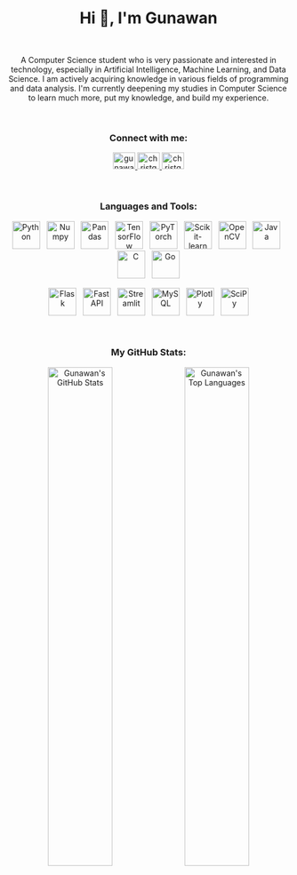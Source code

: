 <div align="center">

# Hi 👋, I'm Gunawan

<br>

A Computer Science student who is very passionate and interested in technology, especially in Artificial Intelligence, Machine Learning, and Data Science. I am actively acquiring knowledge in various fields of programming and data analysis. I'm currently deepening my studies in Computer Science to learn much more, put my knowledge, and build my experience.

<br>

### Connect with me:

<p>
  <a href="https://linkedin.com/in/gunawanrizky" target="_blank">
    <img src="https://raw.githubusercontent.com/rahuldkjain/github-profile-readme-generator/master/src/images/icons/Social/linked-in-alt.svg" alt="gunawanrizky" height="30" width="40" />
  </a>
  <a href="https://www.kaggle.com/christgerald" target="_blank">
    <img src="https://raw.githubusercontent.com/rahuldkjain/github-profile-readme-generator/master/src/images/icons/Social/kaggle.svg" alt="christgerald" height="30" width="40" />
  </a>
  <a href="https://www.instagram.com/christgerald._/" target="_blank">
    <img src="https://raw.githubusercontent.com/rahuldkjain/github-profile-readme-generator/master/src/images/icons/Social/instagram.svg" alt="christgerald._" height="30" width="40" />
  </a>
</p>

<br>

### Languages and Tools:

<p align="center">
  <img src="https://cdn.jsdelivr.net/gh/devicons/devicon/icons/python/python-original.svg" alt="Python" width="50" height="50"/>
  &nbsp;
  <img src="https://cdn.jsdelivr.net/gh/devicons/devicon/icons/numpy/numpy-original.svg" alt="Numpy" width="50" height="50"/>
  &nbsp;
  <img src="https://cdn.jsdelivr.net/gh/devicons/devicon/icons/pandas/pandas-original.svg" alt="Pandas" width="50" height="50"/>
  &nbsp;
  <img src="https://cdn.jsdelivr.net/gh/devicons/devicon/icons/tensorflow/tensorflow-original.svg" alt="TensorFlow" width="50" height="50"/>
  &nbsp;
  <img src="https://cdn.jsdelivr.net/gh/devicons/devicon/icons/pytorch/pytorch-original.svg" alt="PyTorch" width="50" height="50"/>
  &nbsp;
  <img src="https://cdn.jsdelivr.net/gh/devicons/devicon/icons/scikitlearn/scikitlearn-original.svg" alt="Scikit-learn" width="50" height="50"/>
  &nbsp;
  <img src="https://cdn.jsdelivr.net/gh/devicons/devicon/icons/opencv/opencv-original.svg" alt="OpenCV" width="50" height="50"/>
  &nbsp;
  <img src="https://cdn.jsdelivr.net/gh/devicons/devicon/icons/java/java-original.svg" alt="Java" width="50" height="50"/>
  &nbsp;
  <img src="https://cdn.jsdelivr.net/gh/devicons/devicon/icons/c/c-original.svg" alt="C" width="50" height="50"/>
  &nbsp;
  <img src="https://cdn.jsdelivr.net/gh/devicons/devicon/icons/go/go-original.svg" alt="Go" width="50" height="50"/>
</p>
<p align="center">
  <img src="https://cdn.jsdelivr.net/gh/devicons/devicon/icons/flask/flask-original.svg" alt="Flask" width="50" height="50"/>
  &nbsp;
  <img src="https://cdn.jsdelivr.net/gh/devicons/devicon/icons/fastapi/fastapi-original.svg" alt="FastAPI" width="50" height="50"/>
  &nbsp;
  <img src="https://github.com/streamlit/streamlit/raw/develop/docs/logo.svg" alt="Streamlit" width="50" height="50"/>
  &nbsp;
  <img src="https://cdn.jsdelivr.net/gh/devicons/devicon/icons/mysql/mysql-original.svg" alt="MySQL" width="50" height="50"/>
  &nbsp;
  <img src="https://cdn.jsdelivr.net/gh/devicons/devicon/icons/plotly/plotly-original.svg" alt="Plotly" width="50" height="50"/>
  &nbsp;
  <img src="https://cdn.jsdelivr.net/gh/devicons/devicon/icons/scipy/scipy-original.svg" alt="SciPy" width="50" height="50"/>
</p>
<br>

### My GitHub Stats:

<p align="center">
  <img src="https://github-readme-stats.vercel.app/api?username=christopher-rich&show_icons=true&theme=radical&count_private=true&include_all_commits=true" alt="Gunawan's GitHub Stats" width="48%"/>
  <img src="https://github-readme-stats.vercel.app/api/top-langs/?username=christopher-rich&layout=compact&theme=radical" alt="Gunawan's Top Languages" width="48%"/>
</p>
</div>


</div>
